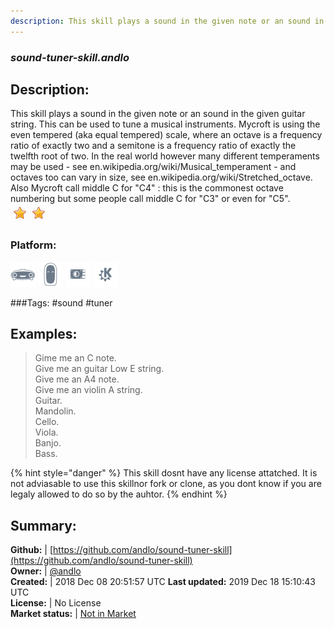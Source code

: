 ```yaml
---
description: This skill plays a sound in the given note or an sound in the given guitar string
---
```


### _sound-tuner-skill.andlo_  
## Description:  
This skill plays a sound in the given note or an sound in the given guitar string.
This can be used to tune a musical instruments.
Mycroft is using the even tempered (aka equal tempered) scale, where an octave is a
frequency ratio of exactly two and a semitone is a frequency ratio of exactly the
twelfth root of two. In the real world however many different temperaments may be
used - see en.wikipedia.org/wiki/Musical_temperament - and octaves too can vary in
size, see  en.wikipedia.org/wiki/Stretched_octave.
Also Mycroft call middle C for "C4" : this is the commonest octave numbering but some
people call middle C for "C3" or even for "C5".  
![](../.gitbook/assets/star.png)![](../.gitbook/assets/star.png)  
### Platform:  
 ![Mark I](../.gitbook/assets/mark-1-icon.png)  ![Mark II](../.gitbook/assets/mark-2-icon.png)  ![Picroft](../.gitbook/assets/picroft-icon.png)  ![plasmoid](../.gitbook/assets/kde.png)   
  
###Tags: \#sound \#tuner   
## Examples:  
> Gime me an C note.  
> Give me an guitar Low E string.  
> Give me an A4 note.  
> Give me an violin A string.  
> Guitar.  
> Mandolin.  
> Cello.  
> Viola.  
> Banjo.  
> Bass.  
  
{% hint style="danger" %}
This skill dosnt have any license attatched. It is not adviasable to use this skillnor fork or clone, as you dont know if you are legaly allowed to do so by the auhtor.
{% endhint %}
  
## Summary:  
**Github:** | [https://github.com/andlo/sound-tuner-skill](https://github.com/andlo/sound-tuner-skill)  
**Owner:** | [@andlo](https://github.com/andlo)  
**Created:** | 2018 Dec 08 20:51:57 UTC  **Last updated:** 2019 Dec 18 15:10:43 UTC  
**License:** | No License  
**Market status:** | [Not in Market](https://market.mycroft.ai/skill/)  
